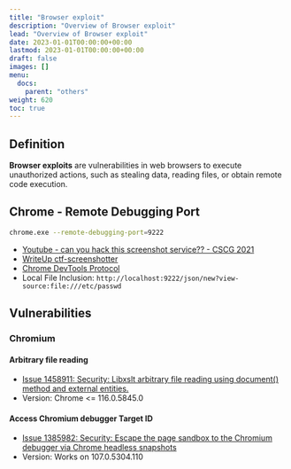 ```yaml
---
title: "Browser exploit"
description: "Overview of Browser exploit"
lead: "Overview of Browser exploit"
date: 2023-01-01T00:00:00+00:00
lastmod: 2023-01-01T00:00:00+00:00
draft: false
images: []
menu:
  docs:
    parent: "others"
weight: 620
toc: true
---
```


## Definition

**Browser exploits** are vulnerabilities in web browsers to execute unauthorized actions, such as stealing data, reading files, or obtain remote code execution.

## Chrome - Remote Debugging Port

```bash
chrome.exe --remote-debugging-port=9222
```

- [Youtube - can you hack this screenshot service?? - CSCG 2021](https://www.youtube.com/watch?v=FCjMoPpOPYI)
- [WriteUp ctf-screenshotter](https://github.com/LiveOverflow/ctf-screenshotter/blob/solution/DO_NOT_ACCESS/README.md)
- [Chrome DevTools Protocol](https://chromedevtools.github.io/devtools-protocol/)
- Local File Inclusion: `http://localhost:9222/json/new?view-source:file:///etc/passwd`

## Vulnerabilities

### Chromium

#### Arbitrary file reading

- [Issue 1458911: Security: Libxslt arbitrary file reading using document() method and external entities.](https://bugs.chromium.org/p/chromium/issues/detail?id=1458911)
- Version: Chrome <= 116.0.5845.0

#### Access Chromium debugger Target ID

- [Issue 1385982: Security: Escape the page sandbox to the Chromium debugger via Chrome headless snapshots](https://bugs.chromium.org/p/chromium/issues/detail?id=1385982)
- Version: Works on 107.0.5304.110
